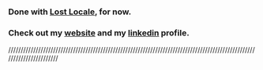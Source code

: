 ### Done with [Lost Locale](https://www.lostlocale.com/), for now.

### Check out my [website](https://chetantyagi.com/) and my [linkedin](https://www.linkedin.com/in/chetantyagi06/) profile.
///////////////////////////////////////////////////////////////////////////////////////////////////////////////////////
<!--
**chetanty/chetanty** is a ✨ _special_ ✨ repository because its `README.md` (this file) appears on your GitHub profile.

Here are some ideas to get you started:

- 🔭 I’m currently working on ...
- 🌱 I’m currently learning ...
- 👯 I’m looking to collaborate on ...
- 🤔 I’m looking for help with ...
- 💬 Ask me about ...
- 📫 How to reach me: ...
- 😄 Pronouns: ...
- ⚡ Fun fact: ...
-->
